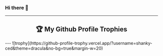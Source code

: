 ### Hi there 👋
---
<h2 align="center"> 🏆 My Github Profile Trophies</h2>
---
![trophy](https://github-profile-trophy.vercel.app/?username=shanky-ced&theme=dracula&no-bg=true&margin-w=20)


